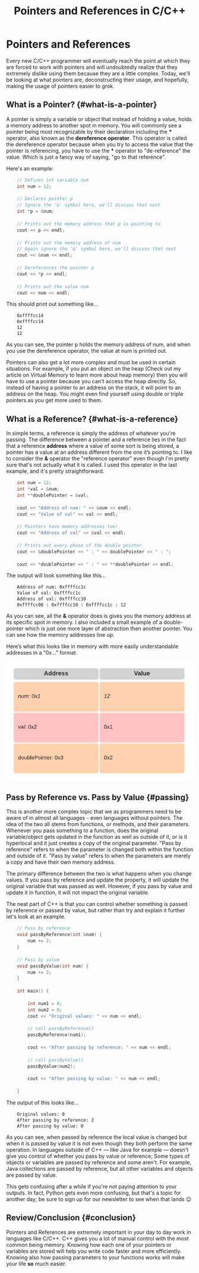 ﻿---
{
    title: 'Pointers and References in C/C++',
    description: 'An overview of how pointers and references function in C/C++',
    published: '2020-05-20T09:40:00.000Z',
    edited: '2020-05-20T09:40:00.000Z',
    authors: ['seanmiller'],
    tags: ['computer science', 'cpp'],
    attached: [],
    license: 'cc-by-nc-nd-4'
}
---

# Pointers and References

Every new C/C++ programmer will eventually reach the point at which they are forced to work with pointers and will undoubtedly realize that they extremely dislike using them because they are a little complex. Today, we'll be looking at what pointers are, deconstructing their usage, and hopefully, making the usage of pointers easier to grok.

  
## What is a Pointer? {#what-is-a-pointer}

  

A pointer is simply a variable or object that instead of holding a value, holds a memory address to another spot in memory. You will commonly see a pointer being most recognizable by their declaration including the **\*** operator, also known as the **dereference operator**. This operator is called the dereference operator because when you try to access the value that the pointer is referencing, you have to use the **\*** operator to "de-reference" the value. Which is just a fancy way of saying, "go to that reference".

Here's an example:

```cpp
	// Defines int variable num
	int num = 12;

	// Declares pointer p
	// Ignore the '&' symbol here, we'll discuss that next
	int *p = &num;

	// Prints out the memory address that p is pointing to
	cout << p << endl;

	// Prints out the memory address of num
	// Again ignore the '&' symbol here, we'll discuss that next
	cout << &num << endl;

	// Dereferences the pointer p
	cout << *p << endl;

	// Prints out the value num
	cout << num << endl;
```
  
This should print out something like...

```
	0xffffcc14
	0xffffcc14
	12
	12
```

As you can see, the pointer p holds the memory address of num, and when you use the dereference operator, the value at num is printed out.

Pointers can also get a lot more complex and must be used in certain situations. For example, if you put an object on the heap (Check out my article on Virtual Memory to learn more about heap memory) then you will have to use a pointer because you can't access the heap directly. So, instead of having a pointer to an address on the stack, it will point to an address on the heap. You might even find yourself using double or triple pointers as you get more used to them.


## What is a Reference? {#what-is-a-reference}

In simple terms, a reference is simply the address of whatever you're passing. The difference between a pointer and a reference lies in the fact that a reference **address** where a value of some sort is being stored, a pointer has a value at an address different from the one it’s pointing to. I like to consider the **&** operator the "reference operator" even though I'm pretty sure that's not actually what it is called. I used this operator in the last example, and it's pretty straightforward.

```cpp  
	int num = 12;
	int *val = &num;
	int **doublePointer = &val;

	cout << "Address of num: " << &num << endl;
	cout << "Value of val" << val << endl;
	
	// Pointers have memory addresses too!
	cout << "Address of val" << &val << endl;
	
	// Prints out every phase of the double pointer
	cout << &doublePointer << " : " << doublePointer << " : ";

	cout << *doublePointer << " : " << **doublePointer << endl;
```

The output will look something like this...

```
	Address of num: 0xffffcc1c
	Value of val: 0xffffcc1c
	Address of val: 0xffffcc10
	0xffffcc08 : 0xffffcc10 : 0xffffcc1c : 12
```
  
As you can see, all the **&** operator does is gives you the memory address at its specific spot in memory. I also included a small example of a double-pointer which is just one more layer of abstraction then another pointer. You can see how the memory addresses line up.

Here’s what this looks like in memory with more easily understandable addresses in a “0x…” format.

**![Memory Example](./memory.png)**

## Pass by Reference vs. Pass by Value {#passing}

This is another more complex topic that we as programmers need to be aware of in almost all languages - even languages without pointers. The idea of the two all stems from functions, or methods, and their parameters. Whenever you pass something to a function, does the original variable/object gets updated in the function as well as outside of it, or is it hyperlocal and it just creates a copy of the original parameter. "Pass by reference" refers to when the parameter is changed both within the function and outside of it. "Pass by value" refers to when the parameters are merely a copy and have their own memory address.

The primary difference between the two is what happens when you change values. If you pass by reference and update the property, it will update the original variable that was passed as well. However, if you pass by value and update it in function, it will not impact the original variable.

The neat part of C++ is that you can control whether something is passed by reference or passed by value, but rather than try and explain it further let's look at an example.

```cpp
	// Pass by reference
	void passByReference(int &num) {
		num += 2;
	}
	  
	// Pass by value
	void passByValue(int num) {
		num += 2;
	}	  

	int main() {
	
		int num1 = 0;
		int num2 = 0;
		cout << "Original values: " << num << endl;

		// call passByReference()
		passByReference(num1);

		cout << "After passing by reference: " << num << endl;
		
		// call passByValue()
		passByValue(num2);

		cout << "After passing by value: " << num << endl;
		
	}
```

The output of this looks like...

```
	Original values: 0
	After passing by reference: 2
	After passing by value: 0
```

As you can see, when passed by reference the local value is changed but when it is passed by value it is not even though they both perform the same operation. In languages outside of C++ — like Java for example — doesn't give you control of whether you pass by value or reference; Some types of objects or variables are passed by reference and some aren't. For example, Java collections are passed by reference, but all other variables and objects are passed by value.

This gets confusing after a while if you're not paying attention to your outputs. In fact, Python gets even more confusing, but that's a topic for another day; be sure to sign up for our newsletter to see when that lands 😉

  

## Review/Conclusion {#conclusion}

Pointers and References are extremely important in your day to day work in languages like C/C++. C++ gives you a lot of manual control with the most common being memory. Knowing how each one of your pointers or variables are stored will help you write code faster and more efficiently. Knowing also how passing parameters to your functions works will make your life **so** much easier.
